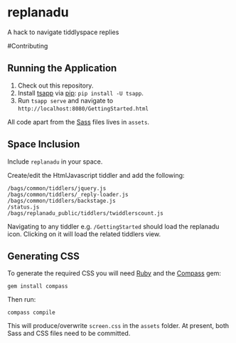 replanadu
=========

A hack to navigate tiddlyspace replies

#Contributing

## Running the Application

1. Check out this repository.
2. Install [tsapp](http://tsapp.tiddlyspace.com/) via [pip](http://www.pip-installer.org/en/latest/): `pip install -U tsapp`.
3. Run `tsapp serve` and navigate to `http://localhost:8080/GettingStarted.html`

All code apart from the [Sass](http://sass-lang.com/) files lives in `assets`.

## Space Inclusion

Include `replanadu` in your space.

Create/edit the HtmlJavascript tiddler and add the following:

    /bags/common/tiddlers/jquery.js
    /bags/common/tiddlers/_reply-loader.js
    /bags/common/tiddlers/backstage.js
    /status.js
    /bags/replanadu_public/tiddlers/twiddlerscount.js

Navigating to any tiddler e.g. `/GettingStarted` should load the replanadu icon.
Clicking on it will load the related tiddlers view.

## Generating CSS

To generate the required CSS you will need [Ruby](http://ruby-lang.org/) and the [Compass](http://compass-style.org/) gem:

    gem install compass

Then run:

    compass compile

This will produce/overwrite `screen.css` in the `assets` folder.  At present, both Sass and CSS files need to be committed.